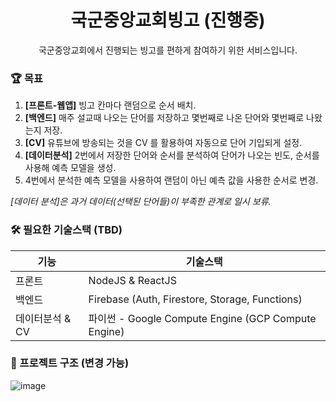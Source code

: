 <h1 align="center">국군중앙교회빙고 (진행중)</h1>

<p align="center">
국군중앙교회에서 진행되는 빙고를 편하게 참여하기 위한 서비스입니다.
</p>

### 🏆 목표

1. **[프론트-웹앱]** 빙고 칸마다 랜덤으로 순서 배치.
2. **[백엔드]** 매주 설교때 나오는 단어를 저장하고 몇번째로 나온 단어와 몇번째로 나왔는지 저장.
3. **[CV]** 유튜브에 방송되는 것을 CV 를 활용하여 자동으로 단어 기입되게 설정.
4. **[데이터분석]** 2번에서 저장한 단어와 순서를 분석하여 단어가 나오는 빈도, 순서를 사용해 예측 모델을 생성.
5. 4번에서 분석한 예측 모델을 사용하여 랜덤이 아닌 예측 값을 사용한 순서로 변경.

*[데이터 분석]은 과거 데이터(선택된 단어들)이 부족한 관계로 일시 보류.*

### 🛠 필요한 기술스택 (TBD)

| 기능            | 기술스택                                |
| --------------- | --------------------------------------- |
| 프론트          | NodeJS & ReactJS                        |
| 백엔드          | Firebase (Auth, Firestore, Storage, Functions) |
| 데이터분석 & CV | 파이썬 - Google Compute Engine (GCP Compute Engine)                                  |

### 🚀 프로젝트 구조 (변경 가능)
![image](https://user-images.githubusercontent.com/42944002/192132050-a0fb4f74-5213-464a-9ea7-5dfb79132987.png)

